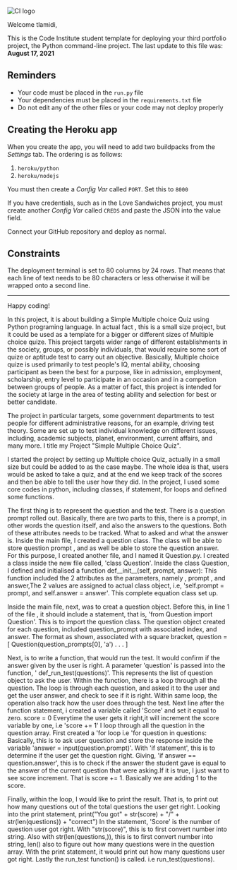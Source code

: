 ![CI logo](https://codeinstitute.s3.amazonaws.com/fullstack/ci_logo_small.png)

Welcome tlamidi,

This is the Code Institute student template for deploying your third portfolio project, the Python command-line project. The last update to this file was: **August 17, 2021**

## Reminders

* Your code must be placed in the `run.py` file
* Your dependencies must be placed in the `requirements.txt` file
* Do not edit any of the other files or your code may not deploy properly

## Creating the Heroku app

When you create the app, you will need to add two buildpacks from the _Settings_ tab. The ordering is as follows:

1. `heroku/python`
2. `heroku/nodejs`

You must then create a _Config Var_ called `PORT`. Set this to `8000`

If you have credentials, such as in the Love Sandwiches project, you must create another _Config Var_ called `CREDS` and paste the JSON into the value field.

Connect your GitHub repository and deploy as normal.

## Constraints

The deployment terminal is set to 80 columns by 24 rows. That means that each line of text needs to be 80 characters or less otherwise it will be wrapped onto a second line.

-----
Happy coding!



In this project, it is about building a Simple Multiple choice Quiz using Python programing language. In actual fact , this is a small size project, but it could be used as a template for a bigger or different sizes of Multiple choice quize. This project targets wider range of different establishments in the society, groups, or possibly individuals, that would require some sort of quize or aptitude test to carry out an objective. Basically, Multiple choice quize is used primarily to test people's IQ, mental ability, choosing participant as been the best for a purpose, like in admission, employment, scholarship, entry level to participate in an occasion and in a competion between groups of people.  As a matter of fact, this project is intended for the society at large in the area of testing ability and selection for best or better candidate. 

The project in particular targets, some government departments to test people for different administrative reasons, for an example, driving test theory. Some are set up to test individual knowledge on different issues, including, academic subjects, planet, environment, current affairs, and many more. I title my Project "Simple Multiple Choice Quiz". 

I started the project by setting up Multiple choice Quiz, actually in a small size but could be added to as the case maybe. The whole idea is that, users would be asked to take a quiz, and at the end we keep track of the scores and then be able to tell the user how they did. In the project, I used some core codes in python, including classes, if statement, for loops and defined some functions.

The first thing is to represent the question and the test. There is a question prompt rolled out. Basically, there are two parts to this, there is a prompt, in other words the question itself, and also the answers to the questions. Both of these attributes needs to be tracked. What to asked and what the answer is. Inside the main file, I created a question class. The class will be able to store question prompt , and as well be able to store the question answer. For this purpose, I created another file, and I named it Question.py. I created a class inside the new file called, 'class Question'. Inside the class Question, I defined and initialised a function def__init__(self, prompt, answer): This function included the 2 attributes as the parameters, namely , prompt , and answer,The 2 values are assigned to actual class object, i.e,
'self.prompt = prompt, and self.answer = answer'. This complete equation class set up.

Inside the main file, next, was to creat a question object. Before this, in line 1 of the file , it should include a statement, that is, 'from Question import Question'. This is to import the question class. The question object created for each question, included  question_prompt with associated index, and answer. The format as shown, associated with a square bracket,
question = [
    Question(question_prompts[0], 'a')
    . . .
]

Next, is to write a function, that would run the test. It would confirm if the answer given by the user is right.
A parameter 'question' is passed into the function, ' def_run_test(questions)'. This represents the list of question object to ask the user. Within the function, there is a loop through all the question. The loop is through each question, and asked it to the user and get the user answer, and check to see if it is right. Within same loop, the operation also track how the user does through the test. Next line after the function statement, i created a variable called 'Score' and set it equal to zero. 
score = 0
Everytime the user gets it right,it will increment the score variable by one, i.e  'score += 1'
I loop through all the question in the question array. First created a 'for loop i.e 'for question in questions:
Basically, this is to ask user question and store the response inside the variable 'answer = input(question.prompt)'.
With 'if statement', this is to determine if the user get the question right. Giving, 'if answer == question.answer', this is to check if the answer the student gave is equal to the answer of the current question that were asking.If it is true, I just want to see score increment. That is score += 1. Basically we are adding 1 to the score.

Finally, within the loop, I would like to print the result. That is, to print out how many questions out of the total questions the user get right. Looking into the print statement,
        print("You got" + str(score) + "/" + str(len(questions)) + "correct") 
In the statement, 'Score' is the number of question user got right. With "str(score)", this is to first convert number into string. Also with str(len(questions,)), this is to first convert number into string, len() also to figure out how many questions were in the question array.
With the print statement, it would print out how many questions user got right.
Lastly the run_test function() is called. i.e
                run_test(questions).
